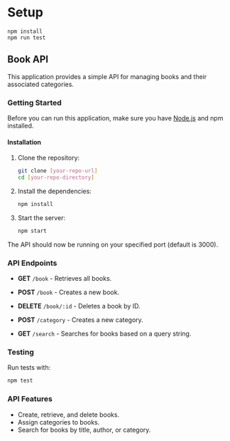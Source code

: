 # Setup

```
npm install
npm run test
```

## Book API

This application provides a simple API for managing books and their associated categories.

### Getting Started

Before you can run this application, make sure you have [Node.js](https://nodejs.org/) and npm installed.

#### Installation

1. Clone the repository:

    ```bash
    git clone [your-repo-url]
    cd [your-repo-directory]
    ```

2. Install the dependencies:

    ```bash
    npm install
    ```

3. Start the server:

    ```bash
    npm start
    ```

The API should now be running on your specified port (default is 3000).

### API Endpoints

- **GET** `/book` - Retrieves all books.

- **POST** `/book` - Creates a new book.

- **DELETE** `/book/:id` - Deletes a book by ID.

- **POST** `/category` - Creates a new category.

- **GET** `/search` - Searches for books based on a query string.

### Testing

Run tests with:

```bash
npm test
```

### API Features
- Create, retrieve, and delete books.
- Assign categories to books.
- Search for books by title, author, or category.
